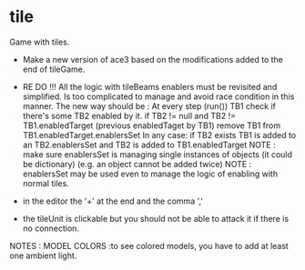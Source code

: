 tile
====

Game with tiles.

* Make a new version of ace3 based on the modifications added to the end of tileGame.

* RE DO !!! All the logic with tileBeams enablers must be revisited and simplified. Is too complicated
  to manage and avoid race condition in this manner.
  The new way should be :
  At every step (run()) TB1 check if there's some TB2 enabled by it.
  if TB2 != null and TB2 != TB1.enabledTarget (previous enabledTaget by TB1) 
      remove TB1 from TB1.enabledTarget.enablersSet
  In any case:
  if TB2 exists TB1 is added to an TB2.enablersSet and TB2 is added to TB1.enabledTarget
  NOTE : make sure enablersSet is managing single instances of objects (it could be dictionary)
   (e.g. an object cannot be added twice)
  NOTE : enablersSet may be used even to manage the logic of enabling with normal tiles.



* in the editor the '+' at the end and the comma ','

- the tileUnit is clickable but you should not be able to attack it if there is no connection.


NOTES :
MODEL COLORS :to see colored models, you have to add at least one ambient light.